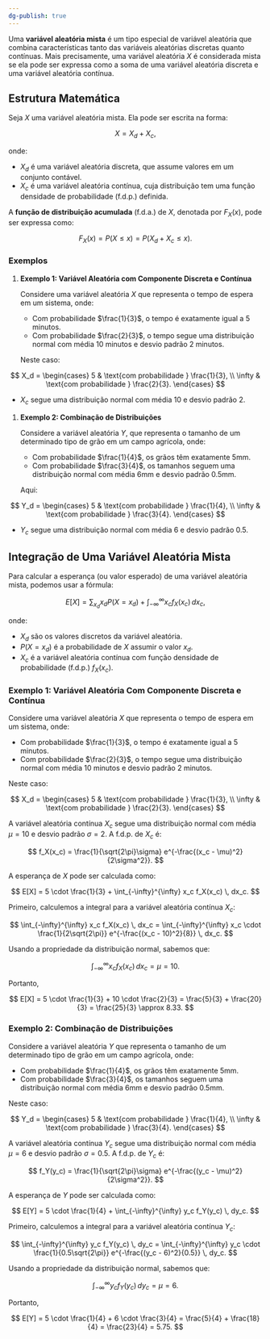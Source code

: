 ```yaml
---
dg-publish: true
---
```


Uma **variável aleatória mista** é um tipo especial de variável aleatória que combina características tanto das variáveis aleatórias discretas quanto contínuas. Mais precisamente, uma variável aleatória $X$ é considerada mista se ela pode ser expressa como a soma de uma variável aleatória discreta e uma variável aleatória contínua.

## Estrutura Matemática

Seja $X$ uma variável aleatória mista. Ela pode ser escrita na forma:

$$
X = X_d + X_c,
$$

onde:

- $X_d$ é uma variável aleatória discreta, que assume valores em um conjunto contável.
- $X_c$ é uma variável aleatória contínua, cuja distribuição tem uma função densidade de probabilidade (f.d.p.) definida.

A **função de distribuição acumulada** (f.d.a.) de $X$, denotada por $F_X(x)$, pode ser expressa como:

$$
F_X(x) = P(X \leq x) = P(X_d + X_c \leq x).
$$

### Exemplos

1. **Exemplo 1: Variável Aleatória com Componente Discreta e Contínua**

   Considere uma variável aleatória $X$ que representa o tempo de espera em um sistema, onde:

   - Com probabilidade $\frac{1}{3}$, o tempo é exatamente igual a 5 minutos.
   - Com probabilidade $\frac{2}{3}$, o tempo segue uma distribuição normal com média 10 minutos e desvio padrão 2 minutos.

   Neste caso:

$$
X_d = \begin{cases}
5 & \text{com probabilidade } \frac{1}{3}, \\
\infty & \text{com probabilidade } \frac{2}{3}.
\end{cases}
$$
   - $X_c$ segue uma distribuição normal com média 10 e desvio padrão 2.

1. **Exemplo 2: Combinação de Distribuições**

   Considere a variável aleatória $Y$, que representa o tamanho de um determinado tipo de grão em um campo agrícola, onde:

   - Com probabilidade $\frac{1}{4}$, os grãos têm exatamente 5mm.
   - Com probabilidade $\frac{3}{4}$, os tamanhos seguem uma distribuição normal com média 6mm e desvio padrão 0.5mm.

   Aqui:

$$
Y_d = \begin{cases}
5 & \text{com probabilidade } \frac{1}{4}, \\
\infty & \text{com probabilidade } \frac{3}{4}.
\end{cases}
$$
   - $Y_c$ segue uma distribuição normal com média 6 e desvio padrão 0.5.

## Integração de Uma Variável Aleatória Mista

Para calcular a esperança (ou valor esperado) de uma variável aleatória mista, podemos usar a fórmula:

$$
E[X] = \sum_{x_d} x_d P(X = x_d) + \int_{-\infty}^{\infty} x_c f_X(x_c) \, dx_c,
$$

onde:

- $X_d$ são os valores discretos da variável aleatória.
- $P(X = x_d)$ é a probabilidade de $X$ assumir o valor $x_d$.
- $X_c$ é a variável aleatória contínua com função densidade de probabilidade (f.d.p.) $f_X(x_c)$.

### Exemplo 1: Variável Aleatória Com Componente Discreta e Contínua

Considere uma variável aleatória $X$ que representa o tempo de espera em um sistema, onde:

- Com probabilidade $\frac{1}{3}$, o tempo é exatamente igual a 5 minutos.
- Com probabilidade $\frac{2}{3}$, o tempo segue uma distribuição normal com média 10 minutos e desvio padrão 2 minutos.

Neste caso:

$$
X_d = \begin{cases}
5 & \text{com probabilidade } \frac{1}{3}, \\
\infty & \text{com probabilidade } \frac{2}{3}.
\end{cases}
$$

A variável aleatória contínua $X_c$ segue uma distribuição normal com média $\mu = 10$ e desvio padrão $\sigma = 2$. A f.d.p. de $X_c$ é:

$$
f_X(x_c) = \frac{1}{\sqrt{2\pi}\sigma} e^{-\frac{(x_c - \mu)^2}{2\sigma^2}}.
$$

A esperança de $X$ pode ser calculada como:

$$
E[X] = 5 \cdot \frac{1}{3} + \int_{-\infty}^{\infty} x_c f_X(x_c) \, dx_c.
$$

Primeiro, calculemos a integral para a variável aleatória contínua $X_c$:

$$
\int_{-\infty}^{\infty} x_c f_X(x_c) \, dx_c = \int_{-\infty}^{\infty} x_c \cdot \frac{1}{2\sqrt{2\pi}} e^{-\frac{(x_c - 10)^2}{8}} \, dx_c.
$$

Usando a propriedade da distribuição normal, sabemos que:

$$
\int_{-\infty}^{\infty} x_c f_X(x_c) \, dx_c = \mu = 10.
$$

Portanto,

$$
E[X] = 5 \cdot \frac{1}{3} + 10 \cdot \frac{2}{3} = \frac{5}{3} + \frac{20}{3} = \frac{25}{3} \approx 8.33.
$$

### Exemplo 2: Combinação de Distribuições

Considere a variável aleatória $Y$ que representa o tamanho de um determinado tipo de grão em um campo agrícola, onde:

- Com probabilidade $\frac{1}{4}$, os grãos têm exatamente 5mm.
- Com probabilidade $\frac{3}{4}$, os tamanhos seguem uma distribuição normal com média 6mm e desvio padrão 0.5mm.

Neste caso:

$$
Y_d = \begin{cases}
5 & \text{com probabilidade } \frac{1}{4}, \\
\infty & \text{com probabilidade } \frac{3}{4}.
\end{cases}
$$

A variável aleatória contínua $Y_c$ segue uma distribuição normal com média $\mu = 6$ e desvio padrão $\sigma = 0.5$. A f.d.p. de $Y_c$ é:

$$
f_Y(y_c) = \frac{1}{\sqrt{2\pi}\sigma} e^{-\frac{(y_c - \mu)^2}{2\sigma^2}}.
$$

A esperança de $Y$ pode ser calculada como:

$$
E[Y] = 5 \cdot \frac{1}{4} + \int_{-\infty}^{\infty} y_c f_Y(y_c) \, dy_c.
$$

Primeiro, calculemos a integral para a variável aleatória contínua $Y_c$:

$$
\int_{-\infty}^{\infty} y_c f_Y(y_c) \, dy_c = \int_{-\infty}^{\infty} y_c \cdot \frac{1}{0.5\sqrt{2\pi}} e^{-\frac{(y_c - 6)^2}{0.5}} \, dy_c.
$$

Usando a propriedade da distribuição normal, sabemos que:

$$
\int_{-\infty}^{\infty} y_c f_Y(y_c) \, dy_c = \mu = 6.
$$

Portanto,

$$
E[Y] = 5 \cdot \frac{1}{4} + 6 \cdot \frac{3}{4} = \frac{5}{4} + \frac{18}{4} = \frac{23}{4} = 5.75.
$$
